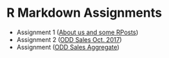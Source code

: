 # R Markdown Assignments

+ Assignment 1  ([About us and some RPosts](https://mef-bda503.github.io/pj18-mustaa8/markdownhomework1.html))
+ Assignment 2  ([ODD Sales Oct. 2017](https://mef-bda503.github.io/pj18-mustaa8/r2.html))
+ Assignment   ([ODD Sales Aggregate](https://github.com/MEF-BDA503/pj18-mustaa8/blob/master/ODD%20Analysis.html))

